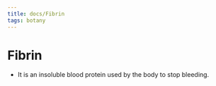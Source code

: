 ```yaml
---
title: docs/Fibrin
tags: botany
---
```


# Fibrin
- It is an insoluble blood protein used by the body to stop bleeding.